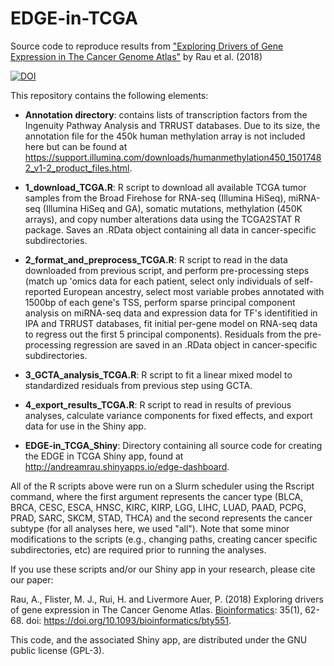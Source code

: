 # EDGE-in-TCGA
Source code to reproduce results from ["Exploring Drivers of Gene Expression in The Cancer Genome Atlas"](https://academic.oup.com/bioinformatics/article/35/1/62/5047764) by Rau et al. (2018)

[![DOI](https://zenodo.org/badge/DOI/10.5281/zenodo.3524080.svg)](https://doi.org/10.5281/zenodo.3524080)

This repository contains the following elements:

- **Annotation directory**: contains lists of transcription factors from the Ingenuity Pathway Analysis and TRRUST databases. Due to its size, the annotation file for the 450k human methylation array is not included here but can be found at https://support.illumina.com/downloads/humanmethylation450_15017482_v1-2_product_files.html.

- **1_download_TCGA.R**: R script to download all available TCGA tumor samples from the Broad Firehose for RNA-seq (Illumina HiSeq), miRNA-seq (Illumina HiSeq and GA), somatic mutations, methylation (450K arrays), and copy number alterations data using the TCGA2STAT R package. Saves an .RData object containing all data in cancer-specific subdirectories.

- **2_format_and_preprocess_TCGA.R**: R script to read in the data downloaded from previous script, and perform pre-processing steps (match up 'omics data for each patient, select only individuals of self-reported European ancestry, select most variable probes annotated with 1500bp of each gene's TSS, perform sparse principal component analysis on miRNA-seq data and expression data for TF's identifitied in IPA and TRRUST databases, fit initial per-gene model on RNA-seq data to regress out the first 5 principal components). Residuals from the pre-processing regression are saved in an .RData object in cancer-specific subdirectories.

- **3_GCTA_analysis_TCGA.R**: R script to fit a linear mixed model to standardized residuals from previous step using GCTA.

- **4_export_results_TCGA.R**: R script to read in results of previous analyses, calculate variance components for fixed effects, and export data for use in the Shiny app.

- **EDGE-in_TCGA_Shiny**: Directory containing all source code for creating the EDGE in TCGA Shiny app, found at http://andreamrau.shinyapps.io/edge-dashboard.

All of the R scripts above were run on a Slurm scheduler using the Rscript command, where the first argument represents the cancer type (BLCA, BRCA, CESC, ESCA, HNSC, KIRC, KIRP, LGG, LIHC, LUAD, PAAD, PCPG, PRAD, SARC, SKCM, STAD, THCA) and the second represents the cancer subtype (for all analyses here, we used "all"). Note that some minor modifications to the scripts (e.g., changing paths, creating cancer specific subdirectories, etc) are required prior to running the analyses.

If you use these scripts and/or our Shiny app in your research, please cite our paper:

Rau, A., Flister, M. J., Rui, H. and Livermore Auer, P. (2018) Exploring drivers of gene expression in The Cancer Genome Atlas. [Bioinformatics](https://academic.oup.com/bioinformatics/article/35/1/62/5047764): 35(1), 62-68. doi: https://doi.org/10.1093/bioinformatics/bty551.

This code, and the associated Shiny app, are distributed under the GNU public license (GPL-3).